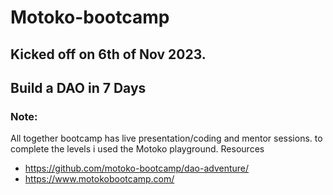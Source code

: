 # Motoko-bootcamp

## Kicked off on 6th of Nov 2023.

## Build a DAO in 7 Days

### Note: 
All together bootcamp has live presentation/coding and mentor sessions. to complete the levels i used the Motoko playground.
Resources

- https://github.com/motoko-bootcamp/dao-adventure/
- https://www.motokobootcamp.com/
